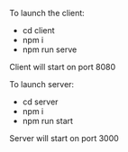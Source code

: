 To launch the client:
- cd client
- npm i
- npm run serve

Client will start on port 8080

To launch server:
- cd server
- npm i
- npm run start

Server will start on port 3000